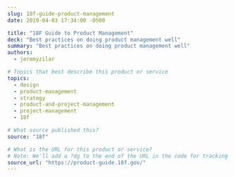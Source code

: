 ```yaml
---
slug: 18f-guide-product-management
date: 2019-04-03 17:34:00 -0500

title: "18F Guide to Product Management"
deck: "Best practices on doing product management well"
summary: "Best practices on doing product management well"
authors:
  - jeremyzilar

# Topics that best describe this product or service
topics:
  - design
  - product-management
  - strategy
  - product-and-project-management
  - project-management
  - 18f

# What source published this?
source: "18f"

# What is the URL for this product or service?
# Note: We'll add a ?dg to the end of the URL in the code for tracking purposes
source_url: "https://product-guide.18f.gov/"
---
```

